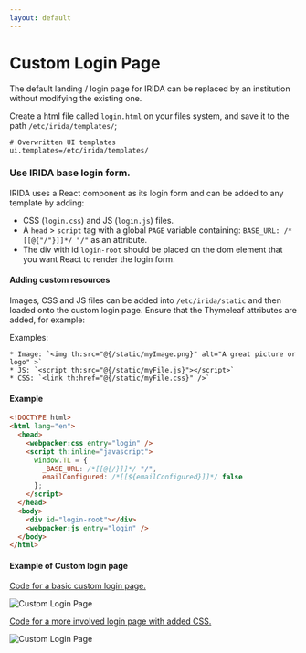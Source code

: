 ```yaml
---
layout: default
---
```



Custom Login Page
==========================================================

The default landing / login page for IRIDA can be replaced by an institution without modifying the existing one.

Create a html file called `login.html` on your files system, and save it to the path `/etc/irida/templates/`;

```properties
# Overwritten UI templates
ui.templates=/etc/irida/templates/
```

### Use IRIDA base login form.

IRIDA uses a React component as its login form and can be added to any template by adding:

 * CSS (`login.css`) and JS (`login.js`) files.
 * A `head` > `script` tag with a global `PAGE` variable containing: `BASE_URL: /*[[@{"/"}]]*/ "/"` as an attribute.
 * The div with id `login-root` should be placed on the dom element that you want React to render the login form.

#### Adding custom resources

Images, CSS and JS files can be added into `/etc/irida/static` and then loaded onto the custom login page.  Ensure that the Thymeleaf attributes are added, for example:

Examples:

    * Image: `<img th:src="@{/static/myImage.png}" alt="A great picture or logo" >`
    * JS: `<script th:src="@{/static/myFile.js}"></script>`
    * CSS: `<link th:href="@{/static/myFile.css}" />`

#### Example

```html
<!DOCTYPE html>
<html lang="en">
  <head>
    <webpacker:css entry="login" />
    <script th:inline="javascript">
      window.TL = {
        _BASE_URL: /*[[@{/}]]*/ "/",
        emailConfigured: /*[[${emailConfigured}]]*/ false
      };
    </script>
  </head>
  <body>
    <div id="login-root"></div>
    <webpacker:js entry="login" />
  </body>
</html>
```

#### Example of Custom login page

[Code for a basic custom login page.](./basic-login.html.md)

![Custom Login Page](images/irida-basic-login.png)

[Code for a more involved login page with added CSS.](./custom-login.html.md)

![Custom Login Page](images/irida-custom-login.png)

